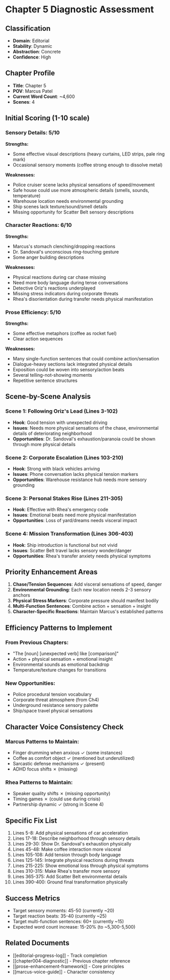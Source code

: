 # Chapter 5 Diagnostic Assessment

## Classification
- **Domain**: Editorial
- **Stability**: Dynamic
- **Abstraction**: Concrete
- **Confidence**: High

## Chapter Profile
- **Title**: Chapter 5
- **POV**: Marcus Patel
- **Current Word Count**: ~4,600
- **Scenes**: 4

## Initial Scoring (1-10 scale)

### Sensory Details: 5/10
**Strengths:**
- Some effective visual descriptions (heavy curtains, LED strips, pale ring mark)
- Occasional sensory moments (coffee strong enough to dissolve metal)

**Weaknesses:**
- Police cruiser scene lacks physical sensations of speed/movement
- Safe house could use more atmospheric details (smells, sounds, temperature)
- Warehouse location needs environmental grounding
- Ship scenes lack texture/sound/smell details
- Missing opportunity for Scatter Belt sensory descriptions

### Character Reactions: 6/10
**Strengths:**
- Marcus's stomach clenching/dropping reactions
- Dr. Sandoval's unconscious ring-touching gesture
- Some anger building descriptions

**Weaknesses:**
- Physical reactions during car chase missing
- Need more body language during tense conversations
- Detective Oriz's reactions underplayed
- Missing stress indicators during corporate threats
- Rhea's disorientation during transfer needs physical manifestation

### Prose Efficiency: 5/10
**Strengths:**
- Some effective metaphors (coffee as rocket fuel)
- Clear action sequences

**Weaknesses:**
- Many single-function sentences that could combine action/sensation
- Dialogue-heavy sections lack integrated physical details
- Exposition could be woven into sensory/action beats
- Several telling-not-showing moments
- Repetitive sentence structures

## Scene-by-Scene Analysis

### Scene 1: Following Oriz's Lead (Lines 3-102)
- **Hook**: Good tension with unexpected driving
- **Issues**: Needs more physical sensations of the chase, environmental details of deteriorating neighborhood
- **Opportunities**: Dr. Sandoval's exhaustion/paranoia could be shown through more physical details

### Scene 2: Corporate Escalation (Lines 103-210)
- **Hook**: Strong with black vehicles arriving
- **Issues**: Phone conversation lacks physical tension markers
- **Opportunities**: Warehouse resistance hub needs more sensory grounding

### Scene 3: Personal Stakes Rise (Lines 211-305)
- **Hook**: Effective with Rhea's emergency code
- **Issues**: Emotional beats need more physical manifestation
- **Opportunities**: Loss of yard/dreams needs visceral impact

### Scene 4: Mission Transformation (Lines 306-403)
- **Hook**: Ship introduction is functional but not vivid
- **Issues**: Scatter Belt travel lacks sensory wonder/danger
- **Opportunities**: Rhea's transfer anxiety needs physical symptoms

## Priority Enhancement Areas

1. **Chase/Tension Sequences**: Add visceral sensations of speed, danger
2. **Environmental Grounding**: Each new location needs 2-3 sensory anchors
3. **Physical Stress Markers**: Corporate pressure should manifest bodily
4. **Multi-Function Sentences**: Combine action + sensation + insight
5. **Character-Specific Reactions**: Maintain Marcus's established patterns

## Efficiency Patterns to Implement

### From Previous Chapters:
- "The [noun] [unexpected verb] like [comparison]"
- Action + physical sensation + emotional insight
- Environmental sounds as emotional backdrop
- Temperature/texture changes for transitions

### New Opportunities:
- Police procedural tension vocabulary
- Corporate threat atmosphere (from Ch4)
- Underground resistance sensory palette
- Ship/space travel physical sensations

## Character Voice Consistency Check

### Marcus Patterns to Maintain:
- Finger drumming when anxious ✓ (some instances)
- Coffee as comfort object ✓ (mentioned but underutilized)
- Sarcastic defense mechanisms ✓ (present)
- ADHD focus shifts ✗ (missing)

### Rhea Patterns to Maintain:
- Speaker quality shifts ✗ (missing opportunity)
- Timing games ✗ (could use during crisis)
- Partnership dynamic ✓ (strong in Scene 4)

## Specific Fix List

1. Lines 5-8: Add physical sensations of car acceleration
2. Lines 17-18: Describe neighborhood through sensory details
3. Lines 29-30: Show Dr. Sandoval's exhaustion physically
4. Lines 45-48: Make coffee interaction more visceral
5. Lines 105-108: Add tension through body language
6. Lines 125-145: Integrate physical reactions during threats
7. Lines 215-225: Show emotional loss through physical symptoms
8. Lines 310-315: Make Rhea's transfer more sensory
9. Lines 365-375: Add Scatter Belt environmental details
10. Lines 390-400: Ground final transformation physically

## Success Metrics
- Target sensory moments: 45-50 (currently ~20)
- Target reaction beats: 35-40 (currently ~25)
- Target multi-function sentences: 60+ (currently ~15)
- Expected word count increase: 15-20% (to ~5,300-5,500)

## Related Documents
- [[editorial-progress-log]] - Track completion
- [[chapter004-diagnostic]] - Previous chapter reference
- [[prose-enhancement-framework]] - Core principles
- [[marcus-voice-guide]] - Character consistency